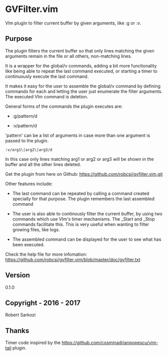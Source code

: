 # GVFilter.vim
VIm plugin to filter current buffer by given arguments, like :g or :v.

## Purpose
The plugin filters the current buffer so that only lines matching the given arguments
remain in the file or all others, non-matching lines.

It is a wrapper for the global/v commands, adding a bit more functionality
like being able to repeat the last command executed, or starting a timer to continuously
execute the last command.

It makes it easy for the user to assemble the global/v command by defining 
commands for each and letting the user just enumerate the filter arguments. 
The executed VIm command is deletion.

General forms of the commands the plugin executes are:

- :g/pattern/d

- :v/pattern/d

'pattern' can be a list of arguments in case more than one argument is passed
to the plugin.

    :v/arg1\|arg2\|arg3/d

In this case only lines matching arg1 or arg2 or arg3 will be shown in the buffer
and all the other lines deleted.

Get the plugin from here on Github: https://github.com/robcsi/gvfilter.vim.git

Other features include:

- The last command can be repeated by calling a command created specially for that purpose. The plugin remembers the last assembled command

- The user is also able to continously filter the current buffer, by using two commands which use VIm's timer mechanisms. The _Start and _Stop commands facilitate this. This is very useful when wanting to filter growing files, like logs.

- The assembled command can be displayed for the user to see what has been executed.
  
Check the help file for more infomation: https://github.com/robcsi/gvfilter.vim/blob/master/doc/gvfilter.txt

## Version
0.1.0

## Copyright - 2016 - 2017
Robert Sarkozi

## Thanks
Timer code inspired by the https://github.com/cosminadrianpopescu/vim-tail plugin.
